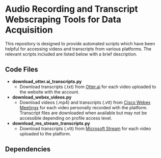 # Audio Recording and Transcript Webscraping Tools for Data Acquisition

This repository is designed to provide automated scripts which have been helpful for accessing videos and transcripts from various platforms. The relevant scripts included are listed below with a brief description.

## Code Files

* **download_otter.ai_transcripts.py**
	* Download transcripts (.txt) from [Otter.ai](https://otter.ai/ "Otter.ai") for each video uploaded to the website with the account.
* **download_webex_videos.py**
	* Download videos (.mp4) and transcripts (.vtt) from [Cisco Webex Meetings](https://www.webex.com "Cisco Webex") for each video personally recorded with the platform. Transcript files are downloaded when available but may not be accessible depending on profile access level.
* **download_ms_stream_transcripts.py**
	* Download transcripts (.vtt) from [Microsoft Stream](https://www.microsoft.com/en-us/microsoft-365/microsoft-stream "MS Stream") for each video uploaded to the platform.

## Dependencies
